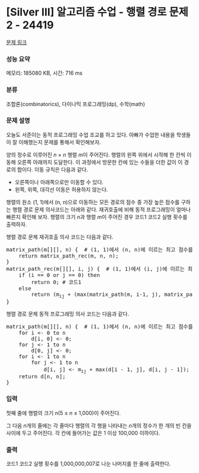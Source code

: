 # [Silver III] 알고리즘 수업 - 행렬 경로 문제 2 - 24419 

[문제 링크](https://www.acmicpc.net/problem/24419) 

### 성능 요약

메모리: 185080 KB, 시간: 716 ms

### 분류

조합론(combinatorics), 다이나믹 프로그래밍(dp), 수학(math)

### 문제 설명

<p>오늘도 서준이는 동적 프로그래밍 수업 조교를 하고 있다. 아빠가 수업한 내용을 학생들이 잘 이해했는지 문제를 통해서 확인해보자.</p>

<p>양의 정수로 이루어진 <em>n</em> × <em>n</em> 행렬 <em>m</em>이 주어진다. 행렬의 왼쪽 위에서 시작해 한 칸씩 이동해 오른쪽 아래까지 도달한다. 이 과정에서 방문한 칸에 있는 수들을 더한 값이 이 경로의 합이다. 이동 규칙은 다음과 같다.</p>

<ul>
	<li>오른쪽이나 아래쪽으로만 이동할 수 있다.</li>
	<li>왼쪽, 위쪽, 대각선 이동은 허용하지 않는다.</li>
</ul>

<p>행렬의 원소 (1, 1)에서 (n, n)으로 이동하는 모든 경로의 점수 중 가장 높은 점수를 구하는 행렬 경로 문제 의사코드는 아래와 같다. 재귀호출에 비해 동적 프로그래밍이 얼마나 빠른지 확인해 보자. 행렬의 크기 <em>n</em>과<em> </em>행렬 <em>m</em>이 주어진 경우 코드1 코드2 실행 횟수를 출력하자.</p>

<p>행렬 경로 문제 재귀호출 의사 코드는 다음과 같다.</p>

<pre>matrix_path(m[][], n) {  # (1, 1)에서 (n, n)에 이르는 최고 점수를 구한다.
    return matrix_path_rec(m, n, n);
}
matrix_path_rec(m[][], i, j) {  # (1, 1)에서 (i, j)에 이르는 최고 점수를 구한다.
    if (i == 0 or j == 0) then
        return 0; # 코드1
    else
        return (m<sub>ij</sub> + (max(matrix_path(m, i-1, j), matrix_path(m, i, j-1))));
}</pre>

<p>행렬 경로 문제 동적 프로그래밍 의사 코드는 다음과 같다.</p>

<pre>matrix_path(m[][], n) {  # (1, 1)에서 (n, n)에 이르는 최고 점수를 구한다.
    for i <- 0 to n
        d[i, 0] <- 0;
    for j <- 1 to n
        d[0, j] <- 0;
    for i <- 1 to n
        for j <- 1 to n
            d[i, j] <- m<sub>ij</sub> + max(d[i - 1, j], d[i, j - 1]);  # 코드2
    return d[n, n];
}</pre>

### 입력 

 <p>첫째 줄에 행렬의 크기 <i>n</i>(5 ≤ <em>n</em> ≤ 1,000)이 주어진다.</p>

<p>그 다음 <em>n</em>개의 줄에는 각 줄마다 행렬의 각 행을 나타내는 <em>n</em>개의 정수가 한 개의 빈 칸을 사이에 두고 주어진다. 각 칸에 들어가는 값은 1 이상 100,000 이하이다.</p>

### 출력 

 <p>코드1 코드2 실행 횟수를 1,000,000,007로 나눈 나머지를 한 줄에 출력한다.</p>

